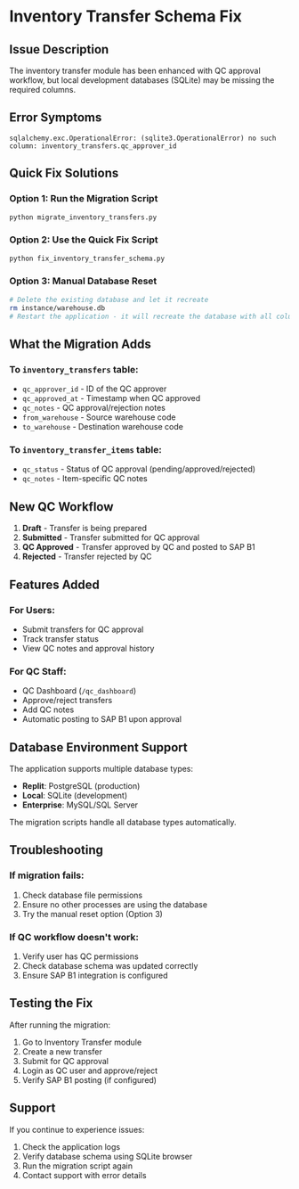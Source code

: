 # Inventory Transfer Schema Fix

## Issue Description
The inventory transfer module has been enhanced with QC approval workflow, but local development databases (SQLite) may be missing the required columns.

## Error Symptoms
```
sqlalchemy.exc.OperationalError: (sqlite3.OperationalError) no such column: inventory_transfers.qc_approver_id
```

## Quick Fix Solutions

### Option 1: Run the Migration Script
```bash
python migrate_inventory_transfers.py
```

### Option 2: Use the Quick Fix Script
```bash
python fix_inventory_transfer_schema.py
```

### Option 3: Manual Database Reset
```bash
# Delete the existing database and let it recreate
rm instance/warehouse.db
# Restart the application - it will recreate the database with all columns
```

## What the Migration Adds

### To `inventory_transfers` table:
- `qc_approver_id` - ID of the QC approver
- `qc_approved_at` - Timestamp when QC approved
- `qc_notes` - QC approval/rejection notes
- `from_warehouse` - Source warehouse code
- `to_warehouse` - Destination warehouse code

### To `inventory_transfer_items` table:
- `qc_status` - Status of QC approval (pending/approved/rejected)
- `qc_notes` - Item-specific QC notes

## New QC Workflow

1. **Draft** - Transfer is being prepared
2. **Submitted** - Transfer submitted for QC approval
3. **QC Approved** - Transfer approved by QC and posted to SAP B1
4. **Rejected** - Transfer rejected by QC

## Features Added

### For Users:
- Submit transfers for QC approval
- Track transfer status
- View QC notes and approval history

### For QC Staff:
- QC Dashboard (`/qc_dashboard`)
- Approve/reject transfers
- Add QC notes
- Automatic posting to SAP B1 upon approval

## Database Environment Support

The application supports multiple database types:
- **Replit**: PostgreSQL (production)
- **Local**: SQLite (development)
- **Enterprise**: MySQL/SQL Server

The migration scripts handle all database types automatically.

## Troubleshooting

### If migration fails:
1. Check database file permissions
2. Ensure no other processes are using the database
3. Try the manual reset option (Option 3)

### If QC workflow doesn't work:
1. Verify user has QC permissions
2. Check database schema was updated correctly
3. Ensure SAP B1 integration is configured

## Testing the Fix

After running the migration:
1. Go to Inventory Transfer module
2. Create a new transfer
3. Submit for QC approval
4. Login as QC user and approve/reject
5. Verify SAP B1 posting (if configured)

## Support

If you continue to experience issues:
1. Check the application logs
2. Verify database schema using SQLite browser
3. Run the migration script again
4. Contact support with error details
